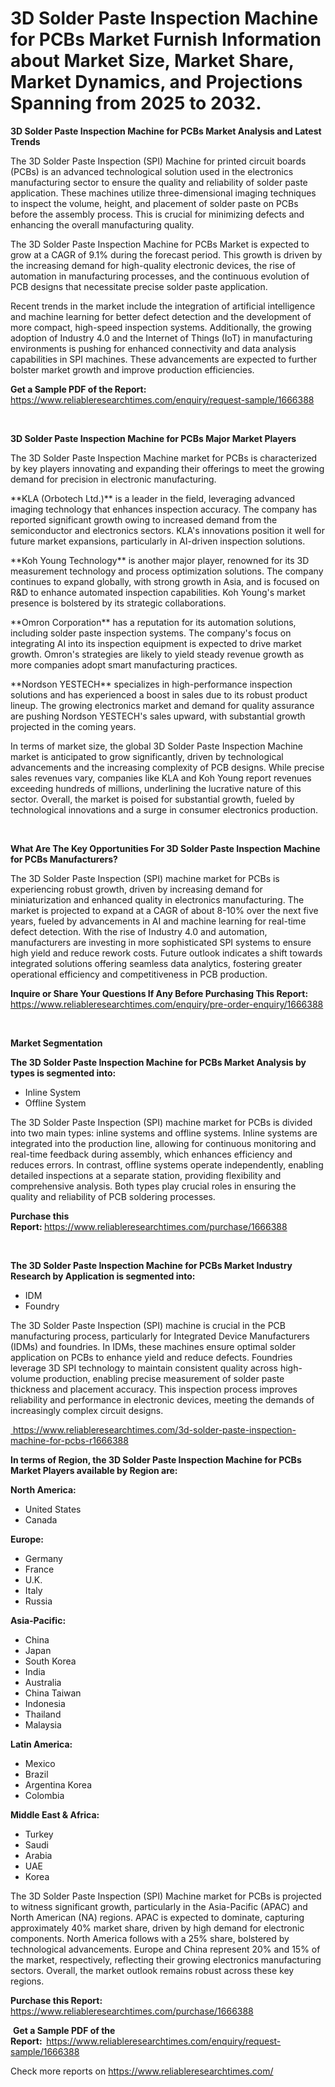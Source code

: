 <p><h1>3D Solder Paste Inspection Machine for PCBs Market Furnish Information about Market Size, Market Share, Market Dynamics, and Projections Spanning from 2025 to 2032.</h1></p><p><strong>3D Solder Paste Inspection Machine for PCBs Market Analysis and Latest Trends</strong></p>
<p><p>The 3D Solder Paste Inspection (SPI) Machine for printed circuit boards (PCBs) is an advanced technological solution used in the electronics manufacturing sector to ensure the quality and reliability of solder paste application. These machines utilize three-dimensional imaging techniques to inspect the volume, height, and placement of solder paste on PCBs before the assembly process. This is crucial for minimizing defects and enhancing the overall manufacturing quality.</p><p>The 3D Solder Paste Inspection Machine for PCBs Market is expected to grow at a CAGR of 9.1% during the forecast period. This growth is driven by the increasing demand for high-quality electronic devices, the rise of automation in manufacturing processes, and the continuous evolution of PCB designs that necessitate precise solder paste application. </p><p>Recent trends in the market include the integration of artificial intelligence and machine learning for better defect detection and the development of more compact, high-speed inspection systems. Additionally, the growing adoption of Industry 4.0 and the Internet of Things (IoT) in manufacturing environments is pushing for enhanced connectivity and data analysis capabilities in SPI machines. These advancements are expected to further bolster market growth and improve production efficiencies.</p></p>
<p><strong>Get a Sample PDF of the Report:&nbsp;</strong> <a href="https://www.reliableresearchtimes.com/enquiry/request-sample/1666388?utm_campaign=2868&utm_medium=2&utm_source=Github&utm_content=ia&utm_term=27022025&utm_id=3d-solder-paste-inspection-machine-for-pcbs">https://www.reliableresearchtimes.com/enquiry/request-sample/1666388</a></p>
<p>&nbsp;</p>
<p><strong>3D Solder Paste Inspection Machine for PCBs Major Market Players</strong></p>
<p><p>The 3D Solder Paste Inspection Machine market for PCBs is characterized by key players innovating and expanding their offerings to meet the growing demand for precision in electronic manufacturing. </p><p>**KLA (Orbotech Ltd.)** is a leader in the field, leveraging advanced imaging technology that enhances inspection accuracy. The company has reported significant growth owing to increased demand from the semiconductor and electronics sectors. KLA's innovations position it well for future market expansions, particularly in AI-driven inspection solutions.</p><p>**Koh Young Technology** is another major player, renowned for its 3D measurement technology and process optimization solutions. The company continues to expand globally, with strong growth in Asia, and is focused on R&D to enhance automated inspection capabilities. Koh Young's market presence is bolstered by its strategic collaborations.</p><p>**Omron Corporation** has a reputation for its automation solutions, including solder paste inspection systems. The company's focus on integrating AI into its inspection equipment is expected to drive market growth. Omron's strategies are likely to yield steady revenue growth as more companies adopt smart manufacturing practices.</p><p>**Nordson YESTECH** specializes in high-performance inspection solutions and has experienced a boost in sales due to its robust product lineup. The growing electronics market and demand for quality assurance are pushing Nordson YESTECH's sales upward, with substantial growth projected in the coming years.</p><p>In terms of market size, the global 3D Solder Paste Inspection Machine market is anticipated to grow significantly, driven by technological advancements and the increasing complexity of PCB designs. While precise sales revenues vary, companies like KLA and Koh Young report revenues exceeding hundreds of millions, underlining the lucrative nature of this sector. Overall, the market is poised for substantial growth, fueled by technological innovations and a surge in consumer electronics production.</p></p>
<p>&nbsp;</p>
<p><strong>What Are The Key Opportunities For 3D Solder Paste Inspection Machine for PCBs Manufacturers?</strong></p>
<p><p>The 3D Solder Paste Inspection (SPI) machine market for PCBs is experiencing robust growth, driven by increasing demand for miniaturization and enhanced quality in electronics manufacturing. The market is projected to expand at a CAGR of about 8-10% over the next five years, fueled by advancements in AI and machine learning for real-time defect detection. With the rise of Industry 4.0 and automation, manufacturers are investing in more sophisticated SPI systems to ensure high yield and reduce rework costs. Future outlook indicates a shift towards integrated solutions offering seamless data analytics, fostering greater operational efficiency and competitiveness in PCB production.</p></p>
<p><strong>Inquire or Share Your Questions If Any Before Purchasing This Report:</strong> <a href="https://www.reliableresearchtimes.com/enquiry/pre-order-enquiry/1666388?utm_campaign=2868&utm_medium=2&utm_source=Github&utm_content=ia&utm_term=27022025&utm_id=3d-solder-paste-inspection-machine-for-pcbs">https://www.reliableresearchtimes.com/enquiry/pre-order-enquiry/1666388</a></p>
<p>&nbsp;</p>
<p><strong>Market Segmentation</strong></p>
<p><strong>The 3D Solder Paste Inspection Machine for PCBs Market Analysis by types is segmented into:</strong></p>
<p><ul><li>Inline System</li><li>Offline System</li></ul></p>
<p><p>The 3D Solder Paste Inspection (SPI) machine market for PCBs is divided into two main types: inline systems and offline systems. Inline systems are integrated into the production line, allowing for continuous monitoring and real-time feedback during assembly, which enhances efficiency and reduces errors. In contrast, offline systems operate independently, enabling detailed inspections at a separate station, providing flexibility and comprehensive analysis. Both types play crucial roles in ensuring the quality and reliability of PCB soldering processes.</p></p>
<p><strong>Purchase this Report:&nbsp;</strong><a href="https://www.reliableresearchtimes.com/purchase/1666388?utm_campaign=2868&utm_medium=2&utm_source=Github&utm_content=ia&utm_term=27022025&utm_id=3d-solder-paste-inspection-machine-for-pcbs">https://www.reliableresearchtimes.com/purchase/1666388</a></p>
<p>&nbsp;</p>
<p><strong>The 3D Solder Paste Inspection Machine for PCBs Market Industry Research by Application is segmented into:</strong></p>
<p><ul><li>IDM</li><li>Foundry</li></ul></p>
<p><p>The 3D Solder Paste Inspection (SPI) machine is crucial in the PCB manufacturing process, particularly for Integrated Device Manufacturers (IDMs) and foundries. In IDMs, these machines ensure optimal solder application on PCBs to enhance yield and reduce defects. Foundries leverage 3D SPI technology to maintain consistent quality across high-volume production, enabling precise measurement of solder paste thickness and placement accuracy. This inspection process improves reliability and performance in electronic devices, meeting the demands of increasingly complex circuit designs.</p></p>
<p><a href="https://www.reliableresearchtimes.com/3d-solder-paste-inspection-machine-for-pcbs-r1666388?utm_campaign=2868&utm_medium=2&utm_source=Github&utm_content=ia&utm_term=27022025&utm_id=3d-solder-paste-inspection-machine-for-pcbs">&nbsp;https://www.reliableresearchtimes.com/3d-solder-paste-inspection-machine-for-pcbs-r1666388</a></p>
<p><strong>In terms of Region, the 3D Solder Paste Inspection Machine for PCBs Market Players available by Region are:</strong></p>
<p>
    <p> <strong> North America: </strong>
        <ul>
            <li>United States</li>
            <li>Canada</li>
        </ul>
        </p> 
    <p> <strong> Europe: </strong>
        <ul>
            <li>Germany</li>
            <li>France</li>
            <li>U.K.</li>
            <li>Italy</li>
            <li>Russia</li>
        </ul>
        </p> 
    <p> <strong> Asia-Pacific: </strong>
        <ul>
            <li>China</li>
            <li>Japan</li>
            <li>South Korea</li>
            <li>India</li>
            <li>Australia</li>
            <li>China Taiwan</li>
            <li>Indonesia</li>
            <li>Thailand</li>
            <li>Malaysia</li>
        </ul>
        </p> 
    <p> <strong> Latin America: </strong>
        <ul>
            <li>Mexico</li>
            <li>Brazil</li>
            <li>Argentina Korea</li>
            <li>Colombia</li>
        </ul>
        </p> 
    <p> <strong> Middle East & Africa: </strong>
        <ul>
            <li>Turkey</li>
            <li>Saudi</li>
            <li>Arabia</li>
            <li>UAE</li>
            <li>Korea</li>
        </ul>
    </p>
    </p>
<p><p>The 3D Solder Paste Inspection (SPI) Machine market for PCBs is projected to witness significant growth, particularly in the Asia-Pacific (APAC) and North American (NA) regions. APAC is expected to dominate, capturing approximately 40% market share, driven by high demand for electronic components. North America follows with a 25% share, bolstered by technological advancements. Europe and China represent 20% and 15% of the market, respectively, reflecting their growing electronics manufacturing sectors. Overall, the market outlook remains robust across these key regions.</p></p>
<p><strong>Purchase this Report: </strong><a href="https://www.reliableresearchtimes.com/purchase/1666388?utm_campaign=2868&utm_medium=2&utm_source=Github&utm_content=ia&utm_term=27022025&utm_id=3d-solder-paste-inspection-machine-for-pcbs">https://www.reliableresearchtimes.com/purchase/1666388</a></p>
<p>&nbsp;<strong>Get a Sample PDF of the Report:&nbsp;&nbsp;</strong><a href="https://www.reliableresearchtimes.com/enquiry/request-sample/1666388?utm_campaign=2868&utm_medium=2&utm_source=Github&utm_content=ia&utm_term=27022025&utm_id=3d-solder-paste-inspection-machine-for-pcbs">https://www.reliableresearchtimes.com/enquiry/request-sample/1666388</a></p>
<p><strong></strong></p>
<p>Check more reports on <a href="https://www.reliableresearchtimes.com/?utm_campaign=2868&utm_medium=2&utm_source=Github&utm_content=ia&utm_term=27022025&utm_id=3d-solder-paste-inspection-machine-for-pcbs">https://www.reliableresearchtimes.com/</a></p>